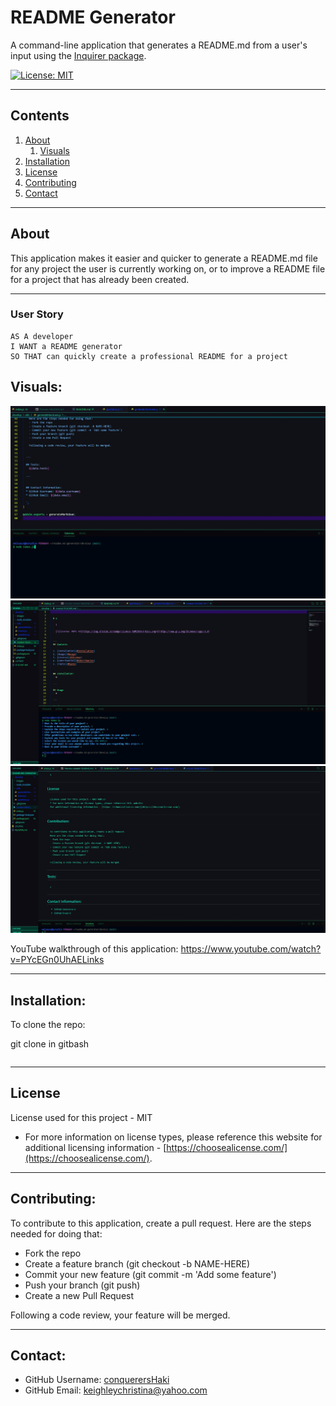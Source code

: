 # README Generator

A command-line application that generates a README.md from a user's input using the [Inquirer package](https://www.npmjs.com/package/inquirer).

[![License: MIT](https://img.shields.io/badge/License-MIT-yellow.svg)](https://opensource.org/licenses/MIT)

---

## Contents

1. [About](#about)
   1. [Visuals](#visuals)
2. [Installation](#installation)
3. [License](#license)
4. [Contributing](#contributing)
5. [Contact](#contact)

---

## About

This application makes it easier and quicker to generate a README.md file for any project the user is currently working on, or to improve a README file for a project that has already been created.

---

### User Story

```
AS A developer
I WANT a README generator
SO THAT can quickly create a professional README for a project
```

## Visuals:

![screenshot 1](./images/readmeSS1.jpg)
![screenshot 2](./images/readmeSS2.jpg)
![screenshot 2](./images/readmeSS3.jpg)

YouTube walkthrough of this application:
https://www.youtube.com/watch?v=PYcEGn0UhAELinks

---

## Installation:

To clone the repo:

git clone in gitbash

```

```

---

## License

License used for this project - MIT

- For more information on license types, please reference this website
  for additional licensing information - [https://choosealicense.com/](https://choosealicense.com/).

---

## Contributing:

To contribute to this application, create a pull request.
Here are the steps needed for doing that:

- Fork the repo
- Create a feature branch (git checkout -b NAME-HERE)
- Commit your new feature (git commit -m 'Add some feature')
- Push your branch (git push)
- Create a new Pull Request

Following a code review, your feature will be merged.

---

## Contact:

- GitHub Username: [conquerersHaki](https://github.com/conquerersHaki)
- GitHub Email: keighleychristina@yahoo.com

